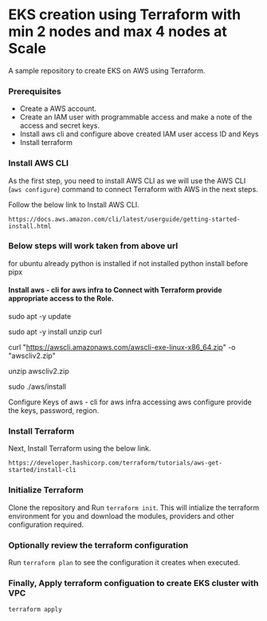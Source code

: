 # EKS creation using Terraform with min 2 nodes and max 4 nodes at Scale
A sample repository to create EKS on AWS using Terraform.

### Prerequisites

* Create a AWS account.
* Create an IAM user with programmable access and make a note of the access and secret keys.
* Install aws cli and configure above created IAM user access ID and Keys
* Install terraform 

### Install AWS CLI 

As the first step, you need to install AWS CLI as we will use the AWS CLI (`aws configure`) command to connect Terraform with AWS in the next steps.

Follow the below link to Install AWS CLI.
```
https://docs.aws.amazon.com/cli/latest/userguide/getting-started-install.html
```
### Below steps will work taken from above url
for ubuntu already python is installed if not installed python install before pipx

#### Install aws - cli for aws infra to Connect with Terraform provide appropriate access to the Role.

sudo apt -y update

sudo apt -y install unzip curl

curl "https://awscli.amazonaws.com/awscli-exe-linux-x86_64.zip" -o "awscliv2.zip"

unzip awscliv2.zip

sudo ./aws/install

Configure Keys of aws - cli for aws infra accessing
aws configure provide the keys, password, region.



### Install Terraform

Next, Install Terraform using the below link.
```
https://developer.hashicorp.com/terraform/tutorials/aws-get-started/install-cli
```

### Initialize Terraform

Clone the repository and Run `terraform init`. This will intialize the terraform environment for you and download the modules, providers and other configuration required.

### Optionally review the terraform configuration

Run `terraform plan` to see the configuration it creates when executed.

### Finally, Apply terraform configuation to create EKS cluster with VPC 

`terraform apply`
